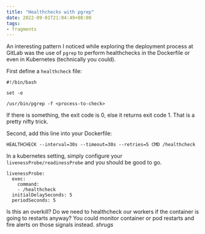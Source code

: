 ```yaml
---
title: "Healthchecks with pgrep"
date: 2022-09-01T21:04:49+08:00
tags:
- fragments
---
```


An interesting pattern I noticed while exploring the deployment process at
GitLab was the use of `pgrep` to perform healthchecks in the Dockerfile or even
in Kubernetes (technically you could). 

First define a `healthcheck` file:
```
#!/bin/bash

set -e

/usr/bin/pgrep -f <process-to-check>
```

If there is something, the exit code is 0, else it returns exit code 1. That is
a pretty nifty trick.

Second, add this line into your Dockerfile:

```
HEALTHCHECK --interval=30s --timeout=30s --retries=5 CMD /healthcheck
```

In a kubernetes setting, simply configure your `livenessProbe/readinessProbe` and you should be
good to go.

```
livenessProbe:
  exec:
    command:
    - /healthcheck
  initialDelaySeconds: 5
  periodSeconds: 5
```

Is this an overkill? Do we need to healthcheck our workers if the container is going to restarts anyway? You could monitor container or pod restarts and fire alerts on those signals instead. *shrugs*


